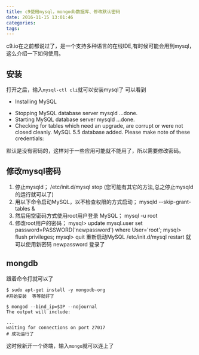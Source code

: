 ```yaml
---
title: c9使用mysql，mongodb数据库、修改默认密码
date: 2016-11-15 13:01:46
categories: 
tags: 
---
```


c9.io在之前都说过了，是一个支持多种语言的在线IDE,有时候可能会用到mysql，这么介绍一下如何使用。
## 安装
打开之后，输入`mysql-ctl cli`就可以安装mysql了
可以看到
- Installing MySQL
 * Stopping MySQL database server mysqld
   ...done.
 * Starting MySQL database server mysqld
   ...done.
 * Checking for tables which need an upgrade, are corrupt or were 
not closed cleanly.
MySQL 5.5 database added.  Please make note of these credentials:

默认是没有密码的，这样对于一些应用可能就不能用了，所以需要修改密码。
## 修改mysql密码

1. 停止mysqld； 
/etc/init.d/mysql stop
(您可能有其它的方法,总之停止mysqld的运行就可以了)
2. 用以下命令启动MySQL，以不检查权限的方式启动； 
mysqld --skip-grant-tables &
3. 然后用空密码方式使用root用户登录 MySQL； 
mysql -u root
4. 修改root用户的密码； 
mysql> update mysql.user set password=PASSWORD('newpassword') where User='root'; 
mysql> flush privileges; 
mysql> quit 
重新启动MySQL
/etc/init.d/mysql restart
就可以使用新密码 newpassword 登录了
## mongdb
跟着命令打就可以了
```
$ sudo apt-get install -y mongodb-org
#开始安装  等等就好了

$ mongod --bind_ip=$IP --nojournal
The output will include:

...
waiting for connections on port 27017
# 成功运行了
```
这时候新开一个终端，输入`mongo`就可以连上了